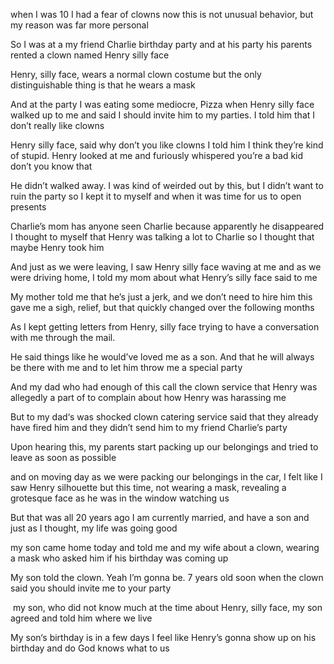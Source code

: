 when I was 10 I had a fear of clowns now this is not unusual behavior, but my reason was far more personal

So I was at a my friend Charlie birthday party and at his party his parents rented a clown named Henry silly face 

Henry, silly face, wears a normal clown costume but the only distinguishable thing is that he wears a mask

And at the party I was eating some mediocre, Pizza when Henry silly face walked up to me and said I should invite him to my parties. I told him that I don’t really like clowns

Henry silly face, said why don’t you like clowns I told him I think they’re kind of stupid. Henry looked at me and furiously whispered you’re a bad kid don’t you know that

He didn’t walked away. I was kind of weirded out by this, but I didn’t want to ruin the party so I kept it to myself and when it was time for us to open presents 

Charlie’s mom has anyone seen Charlie because apparently he disappeared I thought to myself that Henry was talking a lot to Charlie so I thought that maybe Henry took him

And just as we were leaving, I saw Henry silly face waving at me and as we were driving home, I told my mom about what Henry’s silly face said to me

My mother told me that he’s just a jerk, and we don’t need to hire him this gave me a sigh, relief, but that quickly changed over the following months 

As I kept getting letters from Henry, silly face trying to have a conversation with me through the mail. 

He said things like he would’ve loved me as a son. And that he will always be there with me and to let him throw me a special party

And my dad who had enough of this call the clown service that Henry was allegedly a part of to complain about how Henry was harassing me

But to my dad‘s was shocked clown catering service said that they already have fired him and they didn’t send him to my friend Charlie’s party

Upon hearing this, my parents start packing up our belongings and tried to leave as soon as possible 

and on moving day as we were packing our belongings in the car, I felt like I saw Henry silhouette but this time, not wearing a mask, revealing a grotesque face as he was in the window watching us

But that was all 20 years ago I am currently married, and have a son and just as I thought, my life was going good 

my son came home today and told me and my wife about a clown, wearing a mask who asked him if his birthday was coming up

My son told the clown. Yeah I’m gonna be. 7 years old soon when the clown said you should invite me to your party

 my son, who did not know much at the time about Henry, silly face, my son agreed and told him where we live 

My son‘s birthday is in a few days I feel like Henry’s gonna show up on his birthday and do God knows what to us